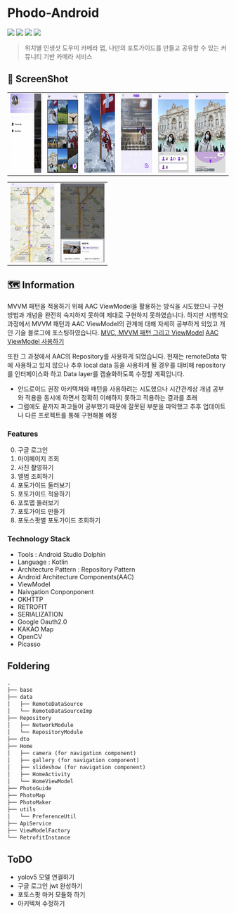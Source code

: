 # Phodo-Android
<div align=Left>
<img src="https://img.shields.io/badge/Android-3DDC84?style=round-square&logo=Android&logoColor=white"/>
<img src="https://img.shields.io/badge/Kotlin-7F52FF?style=round-square&logo=Kotlin&logoColor=white"/>
<img src="https://img.shields.io/badge/JetPack-4285F4?style=round-square&logo=JetPack&logoColor=white"/>
<img src="https://img.shields.io/badge/Retrofit2-000000?style=round-square&logo=Retrofit&logoColor=white"/>
</div>

> 위치별 인생샷 도우미 카메라 앱, 나만의 포토가이드를 만들고 공유할 수 있는 커뮤니티 기반 카메라 서비스

## 📱 ScreenShot
| | | | | | |
| -------- | -------- | -------- | -------- | -------- | -------- |
| <img src="https://github.com/gang-dan/Phodo-Android/blob/main/%E1%84%86%E1%85%A1%E1%84%8B%E1%85%B5%E1%84%91%E1%85%A6%E1%84%8B%E1%85%B5%E1%84%8C%E1%85%B5.png?raw=true" width="100" height="180">| <img src="https://github.com/gang-dan/Phodo-Android/blob/main/%E1%84%91%E1%85%A9%E1%84%90%E1%85%A9%E1%84%80%E1%85%A1%E1%84%8B%E1%85%B5%E1%84%83%E1%85%B3%20%E1%84%86%E1%85%A9%E1%86%A8%E1%84%85%E1%85%A9%E1%86%A8.png?raw=true" width="100" height="180">| <img src="https://github.com/gang-dan/Phodo-Android/blob/main/%E1%84%91%E1%85%A9%E1%84%90%E1%85%A9%E1%84%80%E1%85%A1%E1%84%8B%E1%85%B5%E1%84%83%E1%85%B3%20%E1%84%8C%E1%85%A1%E1%84%89%E1%85%A6%E1%84%92%E1%85%B5%20%E1%84%87%E1%85%A9%E1%84%80%E1%85%B5.png?raw=true" width="100" height="180">|<img src="https://github.com/gang-dan/Phodo-Android/blob/main/%E1%84%91%E1%85%A9%E1%84%90%E1%85%A9%E1%84%80%E1%85%A1%E1%84%8B%E1%85%B5%E1%84%83%E1%85%B3%E1%84%8C%E1%85%A5%E1%86%A8%E1%84%8B%E1%85%AD%E1%86%BC%E1%84%92%E1%85%A1%E1%84%80%E1%85%B5.png?raw=true" width="100" height="180"> | <img src="https://github.com/gang-dan/Phodo-Android/blob/main/%E1%84%91%E1%85%A9%E1%84%90%E1%85%A9%20%E1%84%80%E1%85%A1%E1%84%8B%E1%85%B5%E1%84%83%E1%85%B3%20%E1%84%86%E1%85%A1%E1%86%AB%E1%84%83%E1%85%B3%E1%86%AF%E1%84%80%E1%85%B5.png?raw=true" width="100" height="180">|<img src="https://github.com/gang-dan/Phodo-Android/blob/main/%E1%84%91%E1%85%A9%E1%84%90%E1%85%A9%20%E1%84%80%E1%85%A1%E1%84%8B%E1%85%B5%E1%84%83%E1%85%B3%20%E1%84%86%E1%85%A1%E1%86%AB%E1%84%83%E1%85%B3%E1%86%AF%E1%84%80%E1%85%B5%20(1).png?raw=true" width="100" height="180">|

| | | 
| -------- | -------- |
|<img src="https://github.com/gang-dan/Phodo-Android/blob/main/%E1%84%91%E1%85%A9%E1%84%90%E1%85%A9%E1%84%86%E1%85%A2%E1%86%B8%20%E1%84%83%E1%85%AE%E1%86%AF%E1%84%8B%E1%85%A5%E1%84%87%E1%85%A9%E1%84%80%E1%85%B5.png?raw=true" width="100" height="180"> | <img src="https://github.com/gang-dan/Phodo-Android/blob/main/%E1%84%91%E1%85%A9%E1%84%90%E1%85%A9%E1%84%89%E1%85%B3%E1%84%91%E1%85%A1%E1%86%BA%20%E1%84%89%E1%85%A1%E1%86%BC%E1%84%89%E1%85%A6%E1%84%87%E1%85%A9%E1%84%80%E1%85%B5.png?raw=true" width="100" height="180">|


## 🗺️ Information
MVVM 패턴을 적용하기 위해 AAC ViewModel을 활용하는 방식을 시도했으나 구현방법과 개념을 완전히 숙지하지 못하여 제대로 구현하지 못하였습니다.
하지만 시행착오 과정에서 MVVM 패턴과 AAC ViewModel의 관계에 대해 자세히 공부하게 되었고 개인 기술 블로그에 포스팅하였습니다.
[MVC, MVVM 패턴 그리고 ViewModel](https://studyroadmap-kkm.tistory.com/168)
[AAC ViewModel 사용하기](https://studyroadmap-kkm.tistory.com/169)
<br>

또한 그 과정에서 AAC의 Repository를 사용하게 되었습니다. 
현재는 remoteData 밖에 사용하고 있지 않으나 추후 local data 등을 사용하게 될 경우를 대비해 repository를 인터페이스화 하고 Data layer를 캡슐화하도록 수정할 계획입니다.

* 안드로이드 권장 아키텍쳐와 패턴을 사용하려는 시도했으나 시간관계상 개념 공부와 적용을 동시에 하면서 정확히 이해하지 못하고 적용하는 결과를 초래
* 그럼에도 끝까지 파고들어 공부했기 때문에 잘못된 부분을 파악했고 추후 업데이트나 다른 프로젝트를 통해 구현해볼 예정

### Features
0. 구글 로그인
1. 마이페이지 조회
2. 사진 촬영하기
3. 앨범 조회하기
4. 포토가이드 둘러보기
5. 포토가이드 적용하기
6. 포토맵 둘러보기
7. 포토가이드 만들기
8. 포토스팟별 포토가이드 조회하기

### Technology Stack
* Tools : Android Studio Dolphin
* Language : Kotlin
* Architecture Pattern : Repository Pattern
* Android Architecture Components(AAC)
* ViewModel
* Naivgation Conponponent
* OKHTTP
* RETROFIT
* SERIALIZATION
* Google Oauth2.0
* KAKAO Map
* OpenCV
* Picasso


## Foldering
```
.
├── base
├── data
│   ├── RemoteDataSource
│   └── RemoteDataSourceImp
├── Repository
│   ├── NetworkModule
│   └── RepositoryModule
├── dto
├── Home
│   ├── camera (for navigation component)
│   ├── gallery (for navigation component)
│   ├── slideshow (for navigation component)
│   ├── HomeActivity
│   └── HomeViewModel
├── PhotoGuide
├── PhotoMap
├── PhotoMaker
├── utils
│   └── PreferenceUtil
├── ApiService
├── ViewModelFactory
└── RetrofitInstance

```

## ToDO
* yolov5 모델 연결하기
* 구글 로그인 jwt 완성하기
* 포토스팟 마커 모듈화 하기
* 아키텍쳐 수정하기
